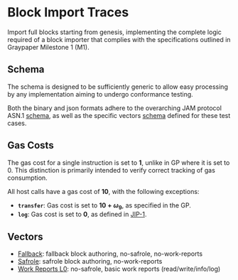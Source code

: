 # Block Import Traces

Import full blocks starting from genesis, implementing the complete logic
required of a block importer that complies with the specifications outlined
in Graypaper Milestone 1 (M1).

## Schema

The schema is designed to be sufficiently generic to allow easy processing by
any implementation aiming to undergo conformance testing.

Both the binary and json formats adhere to the overarching JAM protocol ASN.1
[schema](../jam-types-asn/jam-types.asn), as well as the specific vectors
[schema](./schema.asn) defined for these test cases.

## Gas Costs

The gas cost for a single instruction is set to **$1$**, unlike in GP where
it is set to $0$. This distinction is primarily intended to verify correct
tracking of gas consumption.

All host calls have a gas cost of **$10$**, with the following exceptions:
- **`transfer`**: Gas cost is set to **$10 + \omega_9$**, as specified in the GP.
- **`log`**: Gas cost is set to **0**, as defined in [JIP-1](https://hackmd.io/@polkadot/jip1).

## Vectors

- [Fallback](./fallback): fallback block authoring, no-safrole, no-work-reports
- [Safrole](./safrole): safrole block authoring, no-work-reports
- [Work Reports L0](./reports-l0): no-safrole, basic work reports (read/write/info/log)
